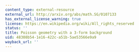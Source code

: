```yaml
---
content_type: external-resource
external_url: http://arxiv.org/abs/math.SG/0107133
has_external_license_warning: true
license: https://en.wikipedia.org/wiki/All_rights_reserved
status: ''
title: Poisson geometry with a 3-form background
uid: 48308b54-1e16-422c-a51b-5ae53566e9a9
wayback_url: ''
---
```

